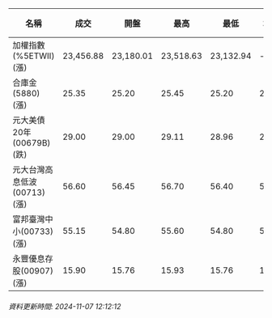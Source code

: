 | 名稱 | 成交 | 開盤 | 最高 | 最低 | 均價 | 成交金額(億) | 昨收 | 漲跌幅 | 漲跌 | 總量 | 昨量 | 振幅 |
| -------- | -------- | -------- | -------- |-------- | -------- | -------- |-------- |-------- |-------- | -------- | -------- |-------- |
|加權指數(%5ETWII) (漲)|23,456.88|23,180.01|23,518.63|23,132.94|-|3,273.53|23,217.38|1.03%|239.50|6,808,933|0|1.66%|
|合庫金(5880) (漲)|25.35|25.20|25.45|25.20|25.32|0.590|25.30|0.20%|0.05|2,329|5,666|0.99%|
|元大美債20年(00679B) (跌)|29.00|29.00|29.11|28.96|29.04|17.43|29.01|0.03%|0.01|60,003|222,690|0.52%|
|元大台灣高息低波(00713) (漲)|56.60|56.45|56.70|56.40|56.55|5.39|56.50|0.18%|0.10|9,528|16,231|0.53%|
|富邦臺灣中小(00733) (漲)|55.15|54.80|55.60|54.80|55.36|0.607|54.70|0.82%|0.45|1,096|1,052|1.46%|
|永豐優息存股(00907) (漲)|15.90|15.76|15.93|15.76|15.88|0.309|15.76|0.89%|0.14|1,946|1,654|1.08%|
###### 資料更新時間: 2024-11-07 12:12:12